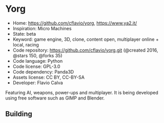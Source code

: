 # Yorg

- Home: https://github.com/cflavio/yorg, https://www.ya2.it/
- Inspiration: Micro Machines
- State: beta
- Keyword: game engine, 3D, clone, content open, multiplayer online + local, racing
- Code repository: https://github.com/cflavio/yorg.git (@created 2016, @stars 150, @forks 35)
- Code language: Python
- Code license: GPL-3.0
- Code dependency: Panda3D
- Assets license: CC BY, CC-BY-SA
- Developer: Flavio Calva

Featuring AI, weapons, power-ups and multiplayer.
It is being developed using free software such as GIMP and Blender.

## Building
